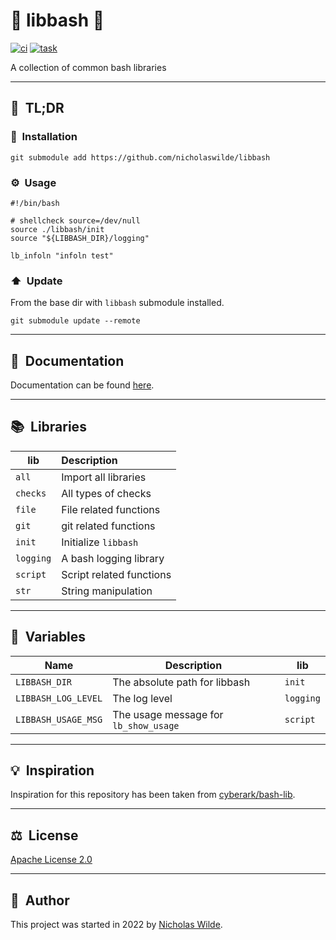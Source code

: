 # :rocket: libbash :robot:
[![ci](https://img.shields.io/github/workflow/status/nicholaswilde/libbash/ci?label=ci&style=for-the-badge)](https://github.com/nicholaswilde/libbash/actions/workflows/ci.yaml)
[![task](https://img.shields.io/badge/Task-Enabled-brightgreen?style=for-the-badge&logo=task&logoColor=white)](https://taskfile.dev/#/)

A collection of common bash libraries

---

## :rocket:&nbsp; TL;DR

### :floppy_disk:&nbsp; Installation

```shell
git submodule add https://github.com/nicholaswilde/libbash 
```

### :gear:&nbsp; Usage

```shell
#!/bin/bash

# shellcheck source=/dev/null
source ./libbash/init
source "${LIBBASH_DIR}/logging"

lb_infoln "infoln test"
```

### :arrow_up:&nbsp; Update

From the base dir with `libbash` submodule installed.

```shell
git submodule update --remote
```

---

## :book:&nbsp; Documentation

​Documentation can be found [here][3].

---

## :books:&nbsp; Libraries

| lib       | Description               |
|-----------|:--------------------------|
| `all`     | Import all libraries      |
| `checks`  | All types of checks       |
| `file`    | File related functions    |
| `git`     | git related functions     |
| `init`    | Initialize `libbash`      |
| `logging` | A bash logging library    |
| `script`  | Script related functions  |
| `str`     | String manipulation       |

---

## :rocket:&nbsp; Variables

| Name                | Description                           | lib       |
|---------------------|---------------------------------------|-----------|
| `LIBBASH_DIR`       | The absolute path for libbash         | `init`    |
| `LIBBASH_LOG_LEVEL` | The log level                         | `logging` |
| `LIBBASH_USAGE_MSG` | The usage message for `lb_show_usage` | `script`  |

---

## :bulb:&nbsp; Inspiration

Inspiration for this repository has been taken from [cyberark/bash-lib][1].

---

## :balance_scale:&nbsp; License

[Apache License 2.0](./LICENSE)

---

## :pencil:&nbsp; Author

This project was started in 2022 by [Nicholas Wilde][2].

[1]: <https://github.com/cyberark/bash-lib>
[2]: <https://github.com/nicholaswilde/>
[3]: <http://nicholaswilde.io/libbash>
